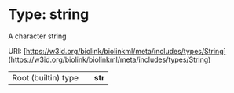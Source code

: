 
# Type: string


A character string

URI: [https://w3id.org/biolink/biolinkml/meta/includes/types/String](https://w3id.org/biolink/biolinkml/meta/includes/types/String)

|  |  |  |
| --- | --- | --- |
| Root (builtin) type | | **str** |
